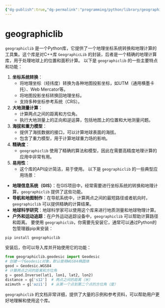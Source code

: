 ```yaml
---
{"dg-publish":true,"dg-permalink":"programming/python/library/geographiclib.md","permalink":"/programming/python/library/geographiclib.md/"}
---
```



# geographiclib

`geographiclib` 是一个Python库，它提供了一个地理坐标系统转换和地理计算的工具集。这个库是对C++库 `GeographicLib` 的封装，后者是一个精确的地理计算库，用于处理地球上的位置和面积计算。 以下是 `geographiclib` 的一些主要特点和功能：

1. **坐标系统转换**：
   * 将地理坐标（经纬度）转换为各种地图投影坐标，如UTM（通用横墨卡托）、Web Mercator等。
   * 将地图投影坐标转换回地理坐标。
   * 支持多种坐标参考系统（CRS）。
2. **大地测量计算**：
   * 计算两点之间的距离和方位角。
   * 执行大地测量上的正向和逆运算，包括地图上的位置和大地测量问题。
3. **海拔和重力模型**：
   * 提供了海拔数据的接口，可以计算地球表面的海拔。
   * 包含了重力模型，用于计算地球重力场的影响。
4. **精确度**：
   * `geographiclib` 使用了精确的算法和模型，因此在需要高精度地理计算的应用中非常有用。
5. **易用性**：
   * 这个库的API设计简洁，易于使用。 以下是 `geographiclib` 的一些典型应用场景：

* **地理信息系统（GIS）**：在GIS项目中，经常需要进行坐标系统的转换和地理计算，`geographiclib` 提供了这些功能。
* **导航和地图制作**：在导航系统中，计算两点之间的最短路径或者航向时，`geographiclib` 可以提供精确的计算结果。
* **地球科学研究**：地球科学家可以使用这个库来进行地质测量和地球物理计算。
* **户外和运动追踪**：在户外运动追踪设备中，`geographiclib` 可以帮助计算路径和距离。 要使用 `geographiclib`，你需要先安装它，通常可以通过Python的包管理器pip来安装：

```bash
pip install geographiclib
```

安装后，你可以导入库并开始使用它的功能：

```python
from geographiclib.geodesic import Geodesic
# 创建一个Geodesic对象，默认使用WGS84椭圆体
geod = Geodesic.WGS84
# 计算两点之间的距离和方位角
g = geod.Inverse(lat1, lon1, lat2, lon2)
distance = g['s12']  # 两点之间的距离（米）
azimuth = g['azi1']  # 从第一个点到第二个点的方位角（度）
```

`geographiclib` 的文档非常详细，提供了大量的示例和参考资料，可以帮助用户更好地理解和使用这个库。